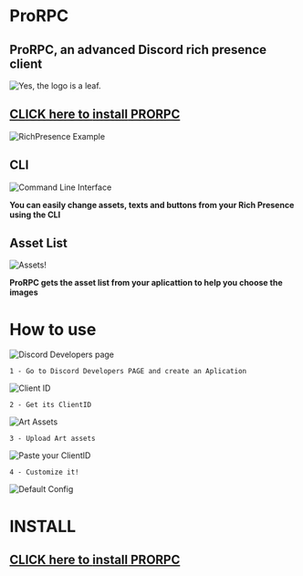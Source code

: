 # ProRPC

## ProRPC, an advanced Discord rich presence client

![Yes, the logo is a leaf.](https://user-images.githubusercontent.com/63875673/112149568-e612be80-8bbd-11eb-8f39-0faa2b55008c.png)
## [CLICK here to **install** PRORPC](https://github.com/YamanduGermano/ProRPC/tree/main/Versions)


![RichPresence Example](https://user-images.githubusercontent.com/63875673/112144168-9b8e4380-8bb7-11eb-8729-6988dde0b5c3.png)




## CLI
![Command Line Interface](https://user-images.githubusercontent.com/63875673/112143406-95e42e00-8bb6-11eb-95f4-dced0296374b.png)

**You can easily change assets, texts and buttons from your Rich Presence using the CLI**



## Asset List
![Assets!](https://user-images.githubusercontent.com/63875673/112143638-eeb3c680-8bb6-11eb-8b84-1b7bf9c4e15a.png)

**ProRPC gets the asset list from your aplicattion to help you choose the images**


# How to use

![Discord Developers page](https://user-images.githubusercontent.com/63875673/112144914-79e18c00-8bb8-11eb-8c0a-3f148daeb95b.png)
```
1 - Go to Discord Developers PAGE and create an Aplication
```



![Client ID](https://user-images.githubusercontent.com/63875673/112146305-2cfeb500-8bba-11eb-99c0-e359192c074f.png)
```
2 - Get its ClientID
```



![Art Assets](https://user-images.githubusercontent.com/63875673/112146465-5c152680-8bba-11eb-8594-18d1af558cbc.png)
```
3 - Upload Art assets
```



![Paste your ClientID](https://user-images.githubusercontent.com/63875673/112146724-ad251a80-8bba-11eb-9843-08648873d882.png)
```
4 - Customize it!
```



![Default Config](https://user-images.githubusercontent.com/63875673/112146923-e2ca0380-8bba-11eb-819f-c01afb7102f8.png)

# INSTALL

## [CLICK here to **install** PRORPC](https://github.com/YamanduGermano/ProRPC/tree/main/Versions)

